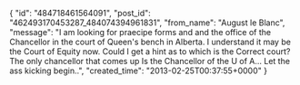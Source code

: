  {
   "id": "484718461564091",
   "post_id": "462493170453287_484074394961831",
   "from_name": "August le Blanc",
   "message": "I am looking for praecipe forms and and the office of the Chancellor in the court of Queen's bench in Alberta. I understand it may be the Court of Equity now. Could I get a hint as to which is the Correct court?   The only chancellor that comes up Is the Chancellor of the U of A...  Let the ass kicking begin..",
   "created_time": "2013-02-25T00:37:55+0000"
 }

